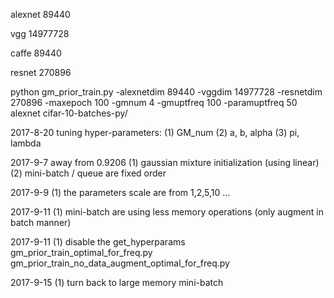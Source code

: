 alexnet
89440

vgg
14977728

caffe
89440

resnet
270896

python gm_prior_train.py -alexnetdim 89440 -vggdim 14977728 -resnetdim 270896 -maxepoch 100 -gmnum 4 -gmuptfreq 100 -paramuptfreq 50 alexnet cifar-10-batches-py/

2017-8-20
tuning hyper-parameters:
(1) GM_num
(2) a, b, alpha
(3) pi, lambda

2017-9-7
away from 0.9206
(1) gaussian mixture initialization (using linear)
(2) mini-batch / queue are fixed order

2017-9-9
(1) the parameters scale are from 1,2,5,10 ...

2017-9-11
(1) mini-batch are using less memory operations (only augment in batch manner)

2017-9-11
(1) disable the get_hyperparams
gm_prior_train_optimal_for_freq.py
gm_prior_train_no_data_augment_optimal_for_freq.py

2017-9-15
(1) turn back to large memory mini-batch
